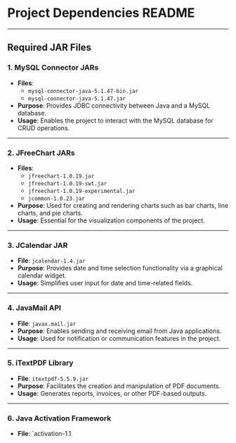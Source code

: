 # Project Dependencies README

---

## **Required JAR Files**

### 1. **MySQL Connector JARs**
- **Files**:
  - `mysql-connector-java-5.1.47-bin.jar`
  - `mysql-connector-java-5.1.47.jar`
- **Purpose**: Provides JDBC connectivity between Java and a MySQL database.
- **Usage**: Enables the project to interact with the MySQL database for CRUD operations.

---

### 2. **JFreeChart JARs**
- **Files**:
  - `jfreechart-1.0.19.jar`
  - `jfreechart-1.0.19-swt.jar`
  - `jfreechart-1.0.19-experimental.jar`
  - `jcommon-1.0.23.jar`
- **Purpose**: Used for creating and rendering charts such as bar charts, line charts, and pie charts.
- **Usage**: Essential for the visualization components of the project.

---

### 3. **JCalendar JAR**
- **File**: `jcalendar-1.4.jar`
- **Purpose**: Provides date and time selection functionality via a graphical calendar widget.
- **Usage**: Simplifies user input for date and time-related fields.

---

### 4. **JavaMail API**
- **File**: `javax.mail.jar`
- **Purpose**: Enables sending and receiving email from Java applications.
- **Usage**: Used for notification or communication features in the project.

---

### 5. **iTextPDF Library**
- **File**: `itextpdf-5.5.9.jar`
- **Purpose**: Facilitates the creation and manipulation of PDF documents.
- **Usage**: Generates reports, invoices, or other PDF-based outputs.

---

### 6. **Java Activation Framework**
- **File**: `activation-1.1
